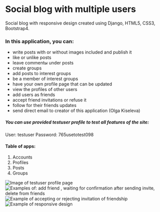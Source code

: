 # Social blog with multiple users

Social blog with responsive design created using Django, HTML5, CSS3, Bootstrap4.

### In this application, you can:
- write posts with or without images included and publish it
- like or unlike posts
- leave commentы under posts
- create groups 
- add posts to interest groups
- be a member of interest groups
- have your own profile page that can be updated
- view the profiles of other users
- add users as friends
- accept friend invitations or refuse it
- follow for their friends updates
- send direct email to creator of this application (Olga Kiseleva)


##### You can use provided testuser profile to test all features of the site:
User: testuser
Password: 765usetotest098



#### Table of apps:
1. Accounts
2. Profiles
3. Posts
4. Groups


![Image of testuser profile page](https://i.imgur.com/E5yRfxO.png)
![Examples of: add friend , waiting for confirmation after sending invite, delete from friends](https://i.imgur.com/JLpcHMZ.png)
![Example of accepting or rejecting invitation of friendship](https://i.imgur.com/iDNNrzs.png)
![Example of responsive design](https://i.imgur.com/TVCMMji.png)

